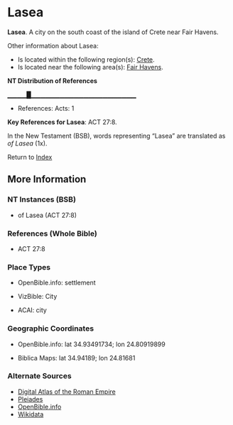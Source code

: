 # Lasea
**Lasea**. 
A city on the south coast of the island of Crete near Fair Havens. 




Other information about Lasea:


* Is located within the following region(s): 
[Crete](Crete.md). 
* Is located near the following area(s): 
[Fair Havens](FairHavens.md). 


**NT Distribution of References**

▁▁▁▁█▁▁▁▁▁▁▁▁▁▁▁▁▁▁▁▁▁▁▁▁▁▁
* References: Acts: 1



**Key References for Lasea**: 
ACT 27:8. 




In the New Testament (BSB), words representing “Lasea” are translated as 
*of Lasea* (1x). 


Return to [Index](00-Index.md)

## More Information

### NT Instances (BSB)

* of Lasea (ACT 27:8)



### References (Whole Bible)

* ACT 27:8


### Place Types

* OpenBible.info: settlement

* VizBible: City

* ACAI: city



### Geographic Coordinates

* OpenBible.info: lat 34.93491734; lon 24.80919899

* Biblica Maps: lat 34.94189; lon 24.81681



### Alternate Sources

* [Digital Atlas of the Roman Empire](https://imperium.ahlfeldt.se/places/23383)
* [Pleiades](https://pleiades.stoa.org/places/589897)
* [OpenBible.info](https://www.openbible.info/geo/ancient/a56788c)
* [Wikidata](http://www.wikidata.org/entity/Q6492763)



